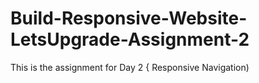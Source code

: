 # Build-Responsive-Website-LetsUpgrade-Assignment-2
This is the assignment for Day 2 { Responsive Navigation)
